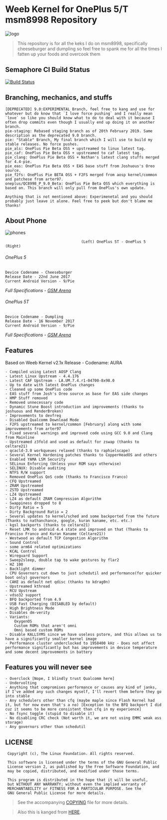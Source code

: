 # Weeb Kernel for OnePlus 5/T msm8998 Repository

![logo](https://img.xda-cdn.com/6suyxKjsTSz7Oba53XGoKRgEagg=/https%3A%2F%2Fi.imgur.com%2Fha29jHc.png)

> This repository is for all the keks I do on msm8998, specifically cheeseburger and dumpling so feel free to spank me for all the times I fatten up your foods and overcook them

## Semaphore CI Build Status
[![Build Status](https://semaphoreci.com/api/v1/whoknowswhoiam/weebmsm8998-pie/branches/9-0/badge.svg)](https://semaphoreci.com/whoknowswhoiam/weebmsm8998-pie)
## Branching, mechanics, and stuffs
```
[DEPRECATED] 9.0:EXPERIMENTAL Branch, feel free to kang and use for whatever but do know that `I love force pushing` and I really mean `love` so like you should know what to do to deal with it because I often drop commits even though I usually end up doing it on another branch.
pie-staging: Rebased staging branch as of 20th February 2019. Same description as the deprecated 9.0 branch.
pie: "Stable" Branch, My final branch which I will use to build my stable releases. No force pushes.
pie_als: OnePlus Pie Beta OSS + upstreamed to linux latest tag.
pie_caf: OnePlus Pie Beta OSS + upstreamed to caf latest tag.
pie_clang: OnePlus Pie Beta OSS + Nathan's latest clang stuffs merged for 4.4-pie.
pie_eas: OnePlus Pie Beta OSS + EAS base stuff from Joshuous's Oreo source.
pie_f2fs: OnePlus Pie BETA OSS + F2FS merged from aosp kernel/common and patchese from arter97.
oneplus/QC8998_P_9.0_Beta: OnePlus Pie Beta OSS which everything is based on. This branch will only pull from OnePlus's own update.

Anything that is not mentioned above: Experimenetal and you should probably just leave it alone. Feel free to peek but don't blame me thanks!
```
## About Phone
![phones](https://telegra.ph/file/00a5eb3b0b5dd14e4c065.png)

`									(Left) OnePlus 5T - OnePlus 5 (Right)									`	
###### OnePlus 5
```
Device Codename - Cheeseburger
Release Date - 22nd June 2017
Current Android Version - 9/Pie
```
*Full Specifications - [GSM Arena](https://www.gsmarena.com/oneplus_5-8647.php)*

###### OnePlus 5T
```
Device Codename - Dumpling
Release Date - 16 November 2017
Current Android Version - 9/Pie
```
*Full Specifications - [GSM Arena](https://www.gsmarena.com/oneplus_5t-8912.php)*


## Features
Based on Weeb Kernel v2.1x Release - Codename: AURA
```
- Compiled using Latest AOSP Clang
- Latest Linux Upstream - 4.4.176
- Latest CAF Upstream - LA.UM.7.4.r1-04700-8x98.0
- Up to date with latest OnePlus changes
- Cleaned up some OnePlus code
- EAS stuff from Josh's Oreo source as base for EAS side changes
- HMP Stuff removed
- Removed unnecessary code
- Dynamic Stune Boost introduction and improvements (thanks to joshuous and RenderBroken)
- Improvements to devfreq
- Disabled Qualcomm Download Mode
- F2FS upstreamed to kernel/common [February] along with some improvements from arter97
- Fixed several warnings and improved code using GCC 9.0 and Clang from Mainline
- Upstreamed z3fold and used as default for zswap (thanks to celtare21)
- qcacld-3.0 workqueues relaxed (thanks to raphielscape)
- Several Kernel Hardening patches thanks to CopperHeadOS and others
- Enabled YAMA LSM Security
- SELinux Enforcing (Unless your ROM says otherwise)
- SELINUX: Disable auditing
- NTFS R/W support
- Removed OnePlus QoS code (thanks to Francisco Franco)
- CFQ Upstreamed
- ZRAM Upstreamed
- ZSTD Upstreamed
- LZ4 Upstreamed
- LZ4 as default ZRAM Compression Algorithm
- Swappiness dropped to 8
- Dirty Ratio = 5
- Dirty Background Ratio = 2
- Several updates to kernel/sched and some backported from the future (Thanks to nathanchance, google, kuran kaname, etc. etc.)
- kgsl backports (thanks to celtare21)
- Reset LMK to android 4.4 state and improved on that (Thanks to Franciso Franco and Kuran Kaname (Celtare21))
- Westwood as default TCP Congestion Algorithm
- Sound Control
- some arm64 related optimizations
- KCAL Control
- Wireguard Support
- Sweep2sleep, double tap to wake gestures by flar2
- HZ 100
- Backlight dimmer
- CPU Governors cut down to just schedutil and performance(for quicker boot only) governors
- CAKE as default net qdisc (thanks to kdrag0n)
- Upstreamed kthread
- RCU Upstream
- vdso32 support
- BFQ backported from 4.9
- USB Fast Charging (DISABLED by default)
- High Brightness Mode
- Disables dm-verity
- Variants:
	OxygenOS
	Custom ROMs that aren't omni
	Omni based custom ROMs
- Disable KALLSYMS since we have useless pstore, and this allows us to have a significantly smaller kernel image
- Performance cluster underclocked to 1958400 kHz - Does not affect performance significantly but has improvements in device temperature and some decent improvements in battery
```

## Features you will never see
```
- Overclock [Nope, I blindly trust Qualcomm here]
- Undervolting
- Anything that compromises performance or causes any kind of janks, if I've added any such changes myself, I'll revert them before they go into stable
- Any schedulers other than cfq (maybe maple since Flash Kernel had it, but for now even that's a no) [Exception to the BFQ backport I did cuz it seems to be more consistent than cfq in my experience]
- No fsync toggle (stupid to disable it)
- No disabling CRC check (Not worth it, we are not using EMMC weak ass storage)
- Any governors other than schedutil
```

## LICENSE
```
 Copyright (c), The Linux Foundation. All rights reserved.
 
 This software is licensed under the terms of the GNU General Public
 License version 2, as published by the Free Software Foundation, and
 may be copied, distributed, and modified under those terms.
 
 This program is distributed in the hope that it will be useful,
 but WITHOUT ANY WARRANTY; without even the implied warranty of
 MERCHANTABILITY or FITNESS FOR A PARTICULAR PURPOSE. See the
 GNU General Public License for more details.
```
> See the accompanying [COPYING](https://github.com/whoknowswhoiam/weebmsm8998-pie/blob/9.0/COPYING) file for more details.

> Also this is kanged from [HERE](https://github.com/RaphielGang/bash_kernel_sdm845/tree/README).